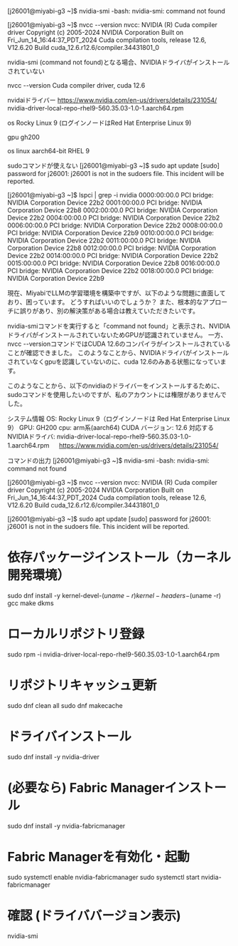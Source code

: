 

[j26001@miyabi-g3 ~]$ nvidia-smi
-bash: nvidia-smi: command not found

[j26001@miyabi-g3 ~]$ nvcc --version
nvcc: NVIDIA (R) Cuda compiler driver
Copyright (c) 2005-2024 NVIDIA Corporation
Built on Fri_Jun_14_16:44:37_PDT_2024
Cuda compilation tools, release 12.6, V12.6.20
Build cuda_12.6.r12.6/compiler.34431801_0



nvidia-smi
(command not found)となる場合、NVIDIAドライバがインストールされていない

nvcc --version
Cuda compiler driver, cuda 12.6


nvidaiドライバー
https://www.nvidia.com/en-us/drivers/details/231054/
nvidia-driver-local-repo-rhel9-560.35.03-1.0-1.aarch64.rpm


os
Rocky Linux 9 (ログインノードはRed Hat Enterprise Linux 9)

gpu 
gh200 

os
linux aarch64-bit RHEL 9


sudoコマンドが使えない
[j26001@miyabi-g3 ~]$ sudo apt update
[sudo] password for j26001:
j26001 is not in the sudoers file.  This incident will be reported.


[j26001@miyabi-g3 ~]$ lspci | grep -i nvidia
0000:00:00.0 PCI bridge: NVIDIA Corporation Device 22b2
0001:00:00.0 PCI bridge: NVIDIA Corporation Device 22b8
0002:00:00.0 PCI bridge: NVIDIA Corporation Device 22b2
0004:00:00.0 PCI bridge: NVIDIA Corporation Device 22b2
0006:00:00.0 PCI bridge: NVIDIA Corporation Device 22b2
0008:00:00.0 PCI bridge: NVIDIA Corporation Device 22b9
0010:00:00.0 PCI bridge: NVIDIA Corporation Device 22b2
0011:00:00.0 PCI bridge: NVIDIA Corporation Device 22b8
0012:00:00.0 PCI bridge: NVIDIA Corporation Device 22b2
0014:00:00.0 PCI bridge: NVIDIA Corporation Device 22b2
0015:00:00.0 PCI bridge: NVIDIA Corporation Device 22b8
0016:00:00.0 PCI bridge: NVIDIA Corporation Device 22b2
0018:00:00.0 PCI bridge: NVIDIA Corporation Device 22b9


現在、MiyabiでLLMの学習環境を構築中ですが、以下のような問題に直面しており、困っています。
どうすればいいのでしょうか？ また、根本的なアプローチに誤りがあり、別の解決策がある場合は教えていただきたいです。

nvidia-smiコマンドを実行すると「command not found」と表示され、NVIDIAドライバがインストールされていないためGPUが認識されていません。
一方、nvcc --versionコマンドではCUDA 12.6のコンパイラがインストールされていることが確認できました。
このようなことから、NVIDIAドライバがインストールされていなくgpuを認識していないのに、cuda 12.6のみある状態になっています。

このようなことから、以下のnvidiaのドライバーをインストールするために、sudoコマンドを使用したいのですが、私のアカウントには権限がありませんでした。

システム情報
OS: Rocky Linux 9（ログインノードは Red Hat Enterprise Linux 9）
GPU: GH200
cpu: arm系(aarch64)
CUDA バージョン: 12.6
対応するNVIDIAドライバ: nvidia-driver-local-repo-rhel9-560.35.03-1.0-1.aarch64.rpm
                    　 https://www.nvidia.com/en-us/drivers/details/231054/

コマンドの出力
[j26001@miyabi-g3 ~]$ nvidia-smi
-bash: nvidia-smi: command not found

[j26001@miyabi-g3 ~]$ nvcc --version
nvcc: NVIDIA (R) Cuda compiler driver
Copyright (c) 2005-2024 NVIDIA Corporation
Built on Fri_Jun_14_16:44:37_PDT_2024
Cuda compilation tools, release 12.6, V12.6.20
Build cuda_12.6.r12.6/compiler.34431801_0

[j26001@miyabi-g3 ~]$ sudo apt update
[sudo] password for j26001:
j26001 is not in the sudoers file.  This incident will be reported.






# 依存パッケージインストール（カーネル開発環境）
sudo dnf install -y kernel-devel-$(uname -r) kernel-headers-$(uname -r) gcc make dkms

# ローカルリポジトリ登録
sudo rpm -i nvidia-driver-local-repo-rhel9-560.35.03-1.0-1.aarch64.rpm

# リポジトリキャッシュ更新
sudo dnf clean all
sudo dnf makecache

# ドライバインストール
sudo dnf install -y nvidia-driver

# (必要なら) Fabric Managerインストール
sudo dnf install -y nvidia-fabricmanager

# Fabric Managerを有効化・起動
sudo systemctl enable nvidia-fabricmanager
sudo systemctl start nvidia-fabricmanager

# 確認 (ドライババージョン表示)
nvidia-smi
